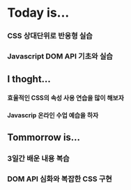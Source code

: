 # Today is...

### CSS 상대단위로 반응형 실습
### Javascript DOM API 기초와 실습


## I thoght...

#### 효울적인 CSS의 속성 사용 연습을 많이 해보자
#### Javascrip 온라인 수업 예습을 하자


## Tommorrow is...

### 3일간 배운 내용 복습
### DOM API 심화와 복잡한 CSS 구현
